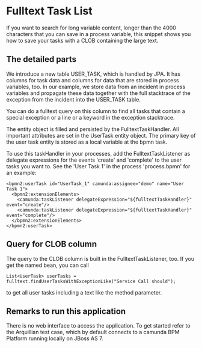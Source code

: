# Fulltext Task List

If you want to search for long variable content, longer than the 4000 characters that you can save
in a process variable, this snippet shows you how to save your tasks with a CLOB containing the large text. 

## The detailed parts

We introduce a new table USER_TASK, which is handled by JPA. It has columns for task data and columns for data 
that are stored in process variables, too. In our example, we store data from an incident in process variables and 
propagate these data together with the full stacktrace of the exception from the incident into the USER_TASK table.  

You can do a fulltext query on this column to find all tasks that contain a special exception or a line or a keyword in the 
exception stacktrace.

The entity object is filled and persisted by the FulltextTaskHandler. All important attributes are set in the UserTask entity object.
The primary key of the user task entity is stored as a local variable at the bpmn task. 

To use this taskHandler in your processes, add the FulltextTaskListener as delegate expressions for the events 'create' and 
'complete' to the user tasks you want to. See the 'User Task 1' in the process 'process.bpmn' for an example:

    <bpmn2:userTask id="UserTask_1" camunda:assignee="demo" name="User Task 1">
      <bpmn2:extensionElements>
        <camunda:taskListener delegateExpression="${fulltextTaskHandler}" event="create"/>
        <camunda:taskListener delegateExpression="${fulltextTaskHandler}" event="complete"/>
      </bpmn2:extensionElements>
    </bpmn2:userTask>

## Query for CLOB column

The query to the CLOB column is built in the FulltextTaskListener, too. If you get the named bean, you can call 
  
	List<UserTask> userTasks = fulltext.findUserTasksWithExceptionLike("Service Call should");
  
to get all user tasks including a text like the method parameter.

## Remarks to run this application
There is no web interface to access the application. To get started refer to the
Arquillian test case, which by default connects to a camunda BPM Platform running
locally on JBoss AS 7.

